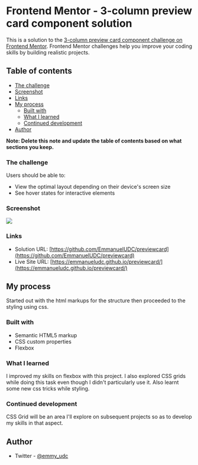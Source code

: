 # Frontend Mentor - 3-column preview card component solution

This is a solution to the [3-column preview card component challenge on Frontend Mentor](https://www.frontendmentor.io/challenges/3column-preview-card-component-pH92eAR2-). Frontend Mentor challenges help you improve your coding skills by building realistic projects. 

## Table of contents

  - [The challenge](#the-challenge)
  - [Screenshot](#screenshot)
  - [Links](#links)
- [My process](#my-process)
  - [Built with](#built-with)
  - [What I learned](#what-i-learned)
  - [Continued development](#continued-development)
- [Author](#author)

**Note: Delete this note and update the table of contents based on what sections you keep.**

### The challenge

Users should be able to:

- View the optimal layout depending on their device's screen size
- See hover states for interactive elements

### Screenshot

![](./screenshot.jpg)


### Links

- Solution URL: [https://github.com/EmmanuelUDC/previewcard](https://github.com/EmmanuelUDC/previewcard)
- Live Site URL: [https://emmanueludc.github.io/previewcard/](https://emmanueludc.github.io/previewcard/)

## My process

Started out with the html markups for the structure then proceeded to the styling using css.

### Built with

- Semantic HTML5 markup
- CSS custom properties
- Flexbox

### What I learned

I improved my skills on flexbox with this project. I also explored CSS grids while doing this task even though I didn't particularly use it. Also learnt some new css tricks while styling.


### Continued development

CSS Grid will be an area I'll explore on subsequent projects so as to develop my skills in that aspect.


## Author

- Twitter - [@emmy_udc](https://www.twitter.com/yourusername)


